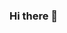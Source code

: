 ### Hi there 👋

<!--
**murillodomingos/murillodomingos** is a ✨ _special_ ✨ repository because its `README.md` (this file) appears on your GitHub profile.

I'm Murillo Domingos from Brazil and I'm 15 years old. I've been studying Back-End langueges like python 2 years ago, but now I'm doing Front-End projects. I'm looking to collaborate in some projects to gain experience. You can reach me on my e-mail murillodomingos516@gmail.com.

